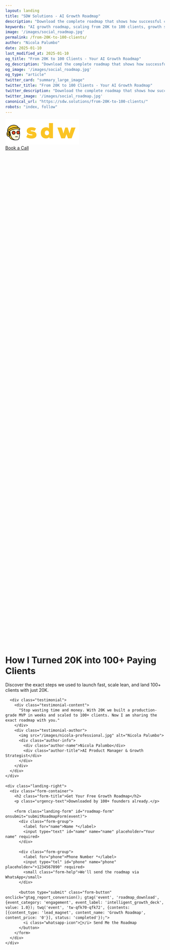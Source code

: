 ```yaml
---
layout: landing
title: "SDW Solutions - AI Growth Roadmap"
description: "Download the complete roadmap that shows how successful companies scale from 20K to 100+ clients using AI-powered growth systems. Get the exact strategies and frameworks."
keywords: "AI growth roadmap, scaling from 20K to 100 clients, growth systems, startup scaling, client acquisition, business growth, startup success, AI automation, lead generation"
image: '/images/social_roadmap.jpg'
permalink: /from-20K-to-100-clients/
author: "Nicola Palumbo"
date: 2025-01-10
last_modified_at: 2025-01-10
og_title: "From 20K to 100 Clients - Your AI Growth Roadmap"
og_description: "Download the complete roadmap that shows how successful companies scale from 20K to 100+ clients using AI-powered growth systems. Get the exact strategies and frameworks."
og_image: '/images/social_roadmap.jpg'
og_type: "article"
twitter_card: "summary_large_image"
twitter_title: "From 20K to 100 Clients - Your AI Growth Roadmap"
twitter_description: "Download the complete roadmap that shows how successful companies scale from 20K to 100+ clients using AI-powered growth systems."
twitter_image: '/images/social_roadmap.jpg'
canonical_url: "https://sdw.solutions/from-20K-to-100-clients/"
robots: "index, follow"
---
```


<style>
/* Hide footer for landing page */
.footer {
  display: none !important;
}

/* Hide the main navigation to prevent double header */
.main-nav {
  display: none !important;
}

/* Fix landing page layout and prevent scrolling */
.landing-page {
  min-height: 100vh;
  overflow: hidden;
}

.landing-page .landing-main {
  min-height: calc(100vh - 80px);
  padding-top: 80px;
  display: flex;
  align-items: center;
}

/* Custom styles for form text colors and positioning */
.landing-page .form-help {
  color: white !important;
  font-size: 14px;
  margin-top: 0 !important;
  margin-bottom: 8px !important;
  text-align: center;
  display: block;
}

.landing-page .success-message {
  color: white !important;
}

.landing-page .success-message h3,
.landing-page .success-message p,
.landing-page .success-message ul,
.landing-page .success-message li {
  color: white !important;
}

.landing-page .error-message {
  color: white !important;
}

.landing-page .error-message h3,
.landing-page .error-message p {
  color: white !important;
}

/* Fix hover issues - prevent second logo and unwanted hover effects */
.landing-page .landing-header {
  position: relative;
  z-index: 1000;
}

.landing-page .landing-header .logo {
  position: relative;
  z-index: 1001;
}

.landing-page .landing-header .header-cta {
  position: relative;
  z-index: 1001;
}

/* Prevent any unwanted hover effects on the landing page */
.landing-page *:hover {
  transform: none !important;
}

.landing-page .form-button:hover {
  transform: translateY(-1px) !important;
}

/* Ensure input text is visible */
.landing-page input {
  color: #1f2937 !important;
  background-color: white !important;
}

.landing-page input::placeholder {
  color: #6b7280 !important;
}
</style>

<!-- Amplemarket-Style Landing Page -->
<div class="landing-page">
  <!-- Header with Logo and CTA -->
  <div class="landing-header">
    <div class="header-content">
      <div class="logo">
        <img src="/images/sdw.png" alt="SDW Solutions">
      </div>
      <a href="https://calendar.google.com/calendar/appointments/schedules/AcZssZ0-NcwHUpy2VQTbjOwTbXwdd0qIVBbaPQvmwg8sujsRnwtn8LEFTFOVc_qFpKQKZASWyQwaIJO8?gv=true" 
         class="header-cta book-call-btn" 
         onclick="gtag_report_conversion(); gtag('event', 'book_call', {event_category: 'engagement', event_label: 'calendar_booking', value: 1.0}); twq('event', 'tw-qfk70-qfk72', {contents: [{content_type: 'service', content_name: 'AI Growth Consultation', content_price: '0'}], status: 'started'});">
        Book a Call
      </a>
    </div>
  </div>

  <!-- Main Content -->
  <div class="landing-main">
    <div class="landing-left">
      <h1 class="landing-title">How I Turned 20K into 100+ Paying Clients</h1>
      <p class="landing-subtitle">Discover the exact steps we used to launch fast, scale lean, and land 100+ clients with just 20K.</p>
      
      <div class="testimonial">
        <div class="testimonial-content">
          "Stop wasting time and money. With 20K we built a production-grade MVP in weeks and scaled to 100+ clients. Now I am sharing the exact roadmap with you."
        </div>
        <div class="testimonial-author">
          <img src="/images/nicola-professional.jpg" alt="Nicola Palumbo">
          <div class="author-info">
            <div class="author-name">Nicola Palumbo</div>
            <div class="author-title">AI Product Manager & Growth Strategist</div>
          </div>
        </div>
      </div>
    </div>
    
    <div class="landing-right">
      <div class="form-container">
        <h2 class="form-title">Get Your Free Growth Roadmap</h2>
        <p class="urgency-text">Downloaded by 100+ founders already.</p>
        
        <form class="landing-form" id="roadmap-form" onsubmit="submitRoadmapForm(event)">
          <div class="form-group">
            <label for="name">Name *</label>
            <input type="text" id="name" name="name" placeholder="Your name" required>
          </div>
          
          <div class="form-group">
            <label for="phone">Phone Number *</label>
            <input type="tel" id="phone" name="phone" placeholder="+1234567890" required>
            <small class="form-help">We'll send the roadmap via WhatsApp</small>
          </div>
          
          <button type="submit" class="form-button" onclick="gtag_report_conversion(); gtag('event', 'roadmap_download', {event_category: 'engagement', event_label: 'intelligent_growth_deck', value: 1.0}); twq('event', 'tw-qfk70-qfk72', {contents: [{content_type: 'lead_magnet', content_name: 'Growth Roadmap', content_price: '0'}], status: 'completed'});">
            <i class="whatsapp-icon">📱</i> Send Me the Roadmap
          </button>
        </form>
      </div>
    </div>
  </div>
</div>

<script>
// API configuration - will be set by build process
const API_URL = window.location.hostname === 'localhost' ? 'http://localhost:8081' : 'https://api.sdw.solutions';
const API_KEY = 'your_frontend_api_key'; // Replace with your frontend API key

function validatePhoneNumber(phone) {
  // Remove all non-digit characters except +
  const cleaned = phone.replace(/[^\d+]/g, '');
  
  // Check if it starts with + and has 10-15 digits
  if (!cleaned.startsWith('+')) {
    return false;
  }
  
  const digits = cleaned.substring(1); // Remove the +
  return digits.length >= 10 && digits.length <= 15;
}

function formatPhoneNumber(phone) {
  // Remove all non-digit characters except +
  let cleaned = phone.replace(/[^\d+]/g, '');
  
  // Ensure it starts with +
  if (!cleaned.startsWith('+')) {
    cleaned = '+' + cleaned;
  }
  
  return cleaned;
}

async function submitRoadmapForm(event) {
  event.preventDefault();
  
  const name = document.getElementById('name').value.trim();
  const phone = document.getElementById('phone').value.trim();
  
  // Clear any existing error messages
  const existingErrors = document.querySelectorAll('.form-error');
  existingErrors.forEach(error => error.remove());
  
  // Reset input borders
  document.getElementById('name').style.borderColor = '';
  document.getElementById('phone').style.borderColor = '';
  
  // Validate inputs
  if (!name) {
    const nameInput = document.getElementById('name');
    const errorDiv = document.createElement('div');
    errorDiv.className = 'form-error';
    errorDiv.style.color = '#ff6b6b';
    errorDiv.style.fontSize = '14px';
    errorDiv.style.marginTop = '4px';
    errorDiv.textContent = 'Please enter your name';
    nameInput.parentNode.appendChild(errorDiv);
    nameInput.style.borderColor = '#ff6b6b';
    nameInput.focus();
    return;
  }
  
  if (!phone) {
    const phoneInput = document.getElementById('phone');
    const errorDiv = document.createElement('div');
    errorDiv.className = 'form-error';
    errorDiv.style.color = '#ff6b6b';
    errorDiv.style.fontSize = '14px';
    errorDiv.style.marginTop = '4px';
    errorDiv.textContent = 'Please enter your phone number';
    phoneInput.parentNode.appendChild(errorDiv);
    phoneInput.style.borderColor = '#ff6b6b';
    phoneInput.focus();
    return;
  }
  
  if (!validatePhoneNumber(phone)) {
    // Show inline error message instead of alert
    const phoneInput = document.getElementById('phone');
    const existingError = document.querySelector('.phone-error');
    if (existingError) {
      existingError.remove();
    }
    
    const errorDiv = document.createElement('div');
    errorDiv.className = 'phone-error';
    errorDiv.style.color = '#ff6b6b';
    errorDiv.style.fontSize = '14px';
    errorDiv.style.marginTop = '4px';
    errorDiv.textContent = 'Please enter a valid phone number (e.g., +1234567890)';
    
    phoneInput.parentNode.appendChild(errorDiv);
    phoneInput.style.borderColor = '#ff6b6b';
    phoneInput.focus();
    return;
  }
  
  // Format phone number
  const formattedPhone = formatPhoneNumber(phone);
  
  // Show loading state
  const submitButton = document.querySelector('.form-button');
  const originalText = submitButton.innerHTML;
  submitButton.innerHTML = '<i class="loading-icon">⏳</i> Sending...';
  submitButton.disabled = true;
  
  try {
    // Submit to API
    const response = await fetch(`${API_URL}/api/whatsapp/submit`, {
      method: 'POST',
      headers: {
        'Content-Type': 'application/json',
        'x-api-key': API_KEY
      },
      body: JSON.stringify({
        name: name,
        phone: formattedPhone,
        source: 'landing_page'
      })
    });
    
    const result = await response.json();
    
    if (result.success) {
      // Show success message
      const form = document.getElementById('roadmap-form');
      form.innerHTML = `
        <div class="success-message">
          <h3 style="color: #FFD700 !important; text-align: center; font-weight: bold;">✅ Roadmap Sent!</h3>
          <p style="color: #ffd700; font-size: 18px; font-weight: bold; text-align: center;">Check your WhatsApp messages</p>
        </div>
      `;
      
      // Track conversion
      twq('event', 'tw-qfk70-qfk72', {
        contents: [{
          content_type: 'lead_magnet',
          content_name: 'Growth Roadmap',
          content_price: '0'
        }],
        status: 'completed',
        phone_number: formattedPhone
      });
      
    } else {
      throw new Error(result.error || 'Failed to send roadmap');
    }
    
  } catch (error) {
    console.error('Error submitting form:', error);
    
    // Show error message
    const form = document.getElementById('roadmap-form');
    form.innerHTML = `
      <div class="error-message">
        <h3>❌ Error Sending Roadmap</h3>
        <p>Sorry, there was an error sending the roadmap. Please try again or contact us directly.</p>
        <button onclick="location.reload()" class="form-button">Try Again</button>
      </div>
    `;
    
  } finally {
    // Reset button state
    submitButton.innerHTML = originalText;
    submitButton.disabled = false;
  }
}

// Track form interactions
document.addEventListener('DOMContentLoaded', function() {
  // Track form views
  twq('event', 'tw-qfk70-qfk72', {
    contents: [{
      content_type: 'lead_magnet',
      content_name: 'Growth Roadmap',
      content_price: '0'
    }],
    status: 'viewed'
  });
  
  // Track form field interactions
  const nameInput = document.getElementById('name');
  const phoneInput = document.getElementById('phone');
  
  nameInput.addEventListener('focus', function() {
    twq('event', 'tw-qfk70-qfk72', {
      contents: [{
        content_type: 'lead_magnet',
        content_name: 'Growth Roadmap',
        content_price: '0'
      }],
      status: 'form_interaction'
    });
  });
  
  phoneInput.addEventListener('focus', function() {
    twq('event', 'tw-qfk70-qfk72', {
      contents: [{
        content_type: 'lead_magnet',
        content_name: 'Growth Roadmap',
        content_price: '0'
      }],
      status: 'form_interaction'
    });
  });
});
</script>
